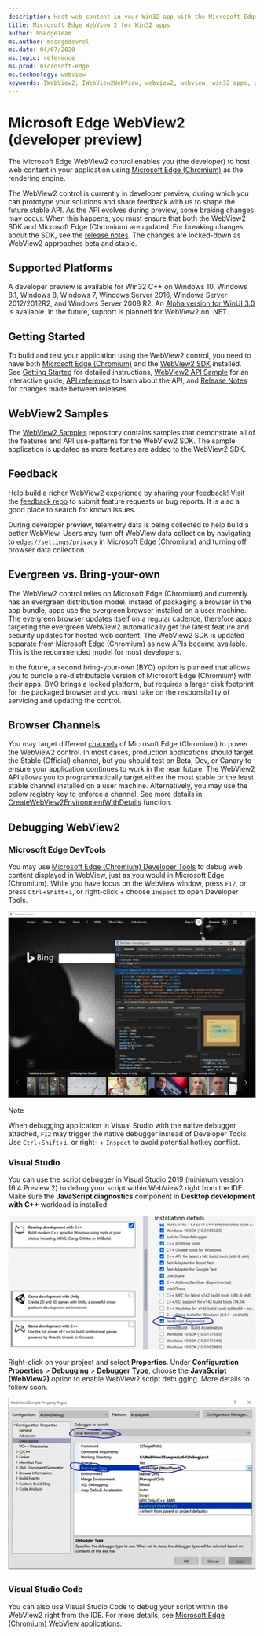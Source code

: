 ```yaml
---
description: Host web content in your Win32 app with the Microsoft Edge WebView 2 control
title: Microsoft Edge WebView 2 for Win32 apps
author: MSEdgeTeam
ms.author: msedgedevrel
ms.date: 04/07/2020
ms.topic: reference
ms.prod: microsoft-edge
ms.technology: webview
keywords: IWebView2, IWebView2WebView, webview2, webview, win32 apps, win32, edge, ICoreWebView2, ICoreWebView2Host, browser control, edge html
---
```


# Microsoft Edge WebView2 (developer preview)  

The Microsoft Edge WebView2 control enables you \(the developer\) to host web content in your application using [Microsoft Edge (Chromium)][MicrosoftEdgeInsider] as the rendering engine.  

The WebView2 control is currently in developer preview, during which you can prototype your solutions and share feedback with us to shape the future stable API.  As the API evolves during preview, some braking changes may occur. When this happens, you must ensure that both the WebView2 SDK and Microsoft Edge \(Chromium\) are updated.  For breaking changes about the SDK, see the [release notes][HostingWebview2ReleaseNotes].  The changes are locked-down as WebView2 approaches beta and stable.  

## Supported Platforms  

A developer preview is available for Win32 C++ on Windows 10, Windows 8.1, Windows 8, Windows 7, Windows Server 2016, Windows Server 2012/2012R2, and Windows Server 2008 R2.  An [Alpha version for WinUI 3.0][UwpToolkitsWinui3Index] is available.  In the future, support is planned for WebView2 on .NET.  

## Getting Started  

To build and test your application using the WebView2 control, you need to have both [Microsoft Edge (Chromium)][MicrosoftEdgeInsiderDownload] and the [WebView2 SDK][NugetPackagesMicrosoftWebView2] installed.  See [Getting Started][HostingWebview2GettingStarted] for detailed instructions, [WebView2 API Sample][GithubMicrosoftEdgeWebView2SamplesWebView2ApiSample] for an interactive guide, [API reference][HostingWebview2Reference] to learn about the API, and [Release Notes][HostingWebview2ReleaseNotes] for changes made between releases.  

## WebView2 Samples 

The [WebView2 Samples][GithubMicrosoftEdgeWebView2Samples] repository contains samples that demonstrate all of the features and  API use-patterns for the WebView2 SDK.  The sample application is updated as more features are added to the WebView2 SDK.  

## Feedback  

Help build a richer WebView2 experience by sharing your feedback!  Visit the [feedback repo][GithubMicrosoftEdgeWebViewFeedback] to submit feature requests or bug reports.  It is also a good place to search for known issues.  

During developer preview, telemetry data is being collected to help build a better WebView.  Users may turn off WebView data collection by navigating to `edge://settings/privacy` in Microsoft Edge \(Chromium\) and turning off browser data collection.  

## Evergreen vs. Bring-your-own  

The WebView2 control relies on Microsoft Edge \(Chromium\) and currently has an evergreen distribution model.  Instead of packaging a browser in the app bundle, apps use the evergreen browser installed on a user machine.  The evergreen browser updates itself on a regular cadence, therefore apps targeting the evergreen WebView2 automatically get the latest feature and security updates for hosted web content.  The WebView2 SDK is updated separate from Microsoft Edge \(Chromium\) as new APIs become available.  This is the recommended model for most developers.  

In the future, a second bring-your-own \(BYO\) option is planned that allows you to bundle a re-distributable version of Microsoft Edge \(Chromium\) with their apps.  BYO brings a locked platform, but requires a larger disk footprint for the packaged browser and you must take on the responsibility of servicing and updating the control.  

## Browser Channels  

You may target different [channels][MicrosoftEdgeInsiderDownload] of Microsoft Edge \(Chromium\) to power the WebView2 control.  In most cases, production applications should target the Stable \(Official\) channel, but you should test on Beta, Dev, or Canary to ensure your application continues to work in the near future.  The WebView2 API allows you to programmatically target either the most stable or the least stable channel installed on a user machine.  Alternatively, you may use the below registry key to enforce a channel.  See more details in [CreateWebView2EnvironmentWithDetails][HostingWebview2ReferenceWebview2idl] function.  

## Debugging WebView2  

### Microsoft Edge DevTools  

You may use [Microsoft Edge (Chromium) Developer Tools][DevtoolsGuideChromium] to debug web content displayed in WebView, just as you would in Microsoft Edge \(Chromium\).  While you have focus on the WebView window, press `F12`, or press `Ctrl`+`Shift`+`i`, or right-click + choose `Inspect` to open Developer Tools.  

![F12][ImageF12]  

> [!NOTE]
> When debugging application in Visual Studio with the native debugger attached, `F12` may trigger the native debugger instead of Developer Tools.  Use `Ctrl`+`Shift`+`i`, or right- + `Inspect` to avoid potential hotkey conflict.  

### Visual Studio  

You can use the script debugger in Visual Studio 2019 \(minimum version 16.4 Preview 2\) to debug your script within WebView2 right from the IDE.  Make sure the **JavaScript diagnostics** component in **Desktop development with C++** workload is installed.  

![VSJSDiagnostics][ImageVsJsDiagnostics]  

Right-click on your project and select **Properties**.  Under **Configuration Properties** > **Debugging** > **Debugger Type**,  choose the **JavaScript (WebView2)** option to enable WebView2 script debugging.  More details to follow soon.  

![VSScriptDebugger][ImageVsScriptDebugger]  

### Visual Studio Code  

You can also use Visual Studio Code to debug your script within the WebView2 right from the IDE.  For more details, see [Microsoft Edge (Chromium) WebView applications][GithubMicrosoftVscodeEdgeDebug2ReadmeChromiumWebviewApplications].  

<!-- image links -->  

[ImageF12]: webview2/media/f12.png "F12"  
[ImageVsJsDiagnostics]: webview2/media/vs-js-diagnostics.png "VS JS Diagnostics"  
[ImageVsScriptDebugger]: webview2/media/vs-script-debugger.png "VS Script Debugger"  

<!-- links -->  

[DevtoolsGuideChromium]: /microsoft-edge/devtools-guide-chromium "Microsoft Edge (Chromium) Developer Tools"  

[HostingWebview2GettingStarted]: webview2/getting-started.md "Getting Started With WebView2 (Developer Preview)"  
[HostingWebview2Reference]:  webview2/reference-webview2.md "Reference (WebView2)"
[HostingWebview2ReferenceWebview2idl]: webview2/reference/webview2.idl.md "interface ICoreWebView2"  

[HostingWebview2ReleaseNotes]: webview2/release-notes.md "WebView2 SDK Release Notes"  

[UwpToolkitsWinui3Index]: /uwp/toolkits/winui3/index "WinUI 3.0 Alpha (February 2020)"  

[GithubMicrosoftEdgeWebViewFeedback]: https://github.com/MicrosoftEdge/WebViewFeedback "MicrosoftEdge/WebViewFeedback | GitHub"  
[GithubMicrosoftEdgeWebView2Samples]: https://github.com/MicrosoftEdge/WebView2Samples "MicrosoftEdge/WebView2Samples | GitHub"
[GithubMicrosoftEdgeWebView2SamplesWebView2ApiSample]: https://github.com/MicrosoftEdge/WebView2Samples/tree/master/WebView2APISample "WebView2Sample - MicrosoftEdge/WebView2Samples | GitHub"  

[GithubMicrosoftVscodeEdgeDebug2ReadmeChromiumWebviewApplications]: https://github.com/microsoft/vscode-edge-debug2/blob/master/README.md#microsoft-edge-chromium-webview-applications "Microsoft Edge (Chromium) WebView applications - VS Code - Debugger for Microsoft Edge - microsoft/vscode-edge-debug2 | GitHub"  

[MicrosoftEdgeInsider]: https://www.microsoftedgeinsider.com "Microsoft Edge Insider"  
[MicrosoftEdgeInsiderDownload]: https://www.microsoftedgeinsider.com/download "Microsoft Edge Insider Channels"  

[NugetPackagesMicrosoftWebView2]: https://www.nuget.org/packages/Microsoft.Web.WebView2 "Microsoft.Web.WebView2 | nuget"  
